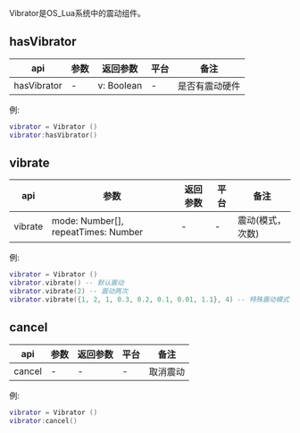 Vibrator是OS_Lua系统中的震动组件。

## hasVibrator
| api  |参数   |返回参数   |平台   |备注|
| ------------ | ------------ | ------------ | ------------ |------------ |
|    hasVibrator    |  -    |  v: Boolean   |  -   |   是否有震动硬件    |

例:
```lua
vibrator = Vibrator ()
vibrator:hasVibrator()
```

## vibrate
| api  |参数   |返回参数   |平台   |备注|
| ------------ | ------------ | ------------ | ------------ |------------ |
|    vibrate    |  mode: Number[], repeatTimes: Number    |  -   |  -   |    震动(模式，次数)   |

例:
```lua
vibrator = Vibrator ()
vibrator.vibrate() -- 默认震动
vibrator.vibrate(2) -- 震动两次
vibrator.vibrate({1, 2, 1, 0.3, 0.2, 0.1, 0.01, 1.1}, 4) -- 特殊震动模式
```

## cancel
| api  |参数   |返回参数   |平台   |备注|
| ------------ | ------------ | ------------ | ------------ |------------ |
|   cancel     |  -    |  -   |  -   |    取消震动   |

例:
```lua
vibrator = Vibrator ()
vibrator:cancel()
```
